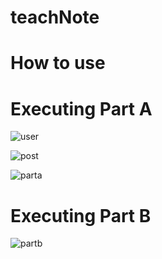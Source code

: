 # teachNote

# How to use

# Executing Part A


![user](https://github.com/harjasdt/teachNote/assets/68768529/8d390336-e477-4fc8-b23f-676580ade3c0)



![post](https://github.com/harjasdt/teachNote/assets/68768529/9d1b21fa-666f-47ee-a00f-4a23d0281984)



![parta](https://github.com/harjasdt/teachNote/assets/68768529/5ecbde0f-c357-4514-b998-b7cd1be45afb)
# Executing Part B

![partb](https://github.com/harjasdt/teachNote/assets/68768529/a56b719a-58d0-4fef-bea0-a9df17bce646)
